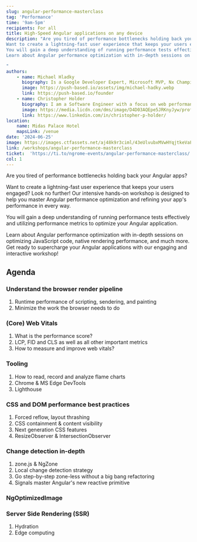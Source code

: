 ```yaml
---
slug: angular-performance-masterclass
tag: 'Performance'
time: '9am-5pm'
recipients: For all
title: High-Speed Angular applications on any device
description: "Are you tired of performance bottlenecks holding back your Angular apps?
Want to create a lightning-fast user experience that keeps your users engaged? Look no further! Our intensive hands-on workshop is designed to help you master Angular performance optimization and refining your app’s performance in every way.
You will gain a deep understanding of running performance tests effectively and utilizing performance metrics to optimize your Angular application.
Learn about Angular performance optimization with in-depth sessions on optimizing JavaScript code, native rendering performance, and much more. Get ready to supercharge your Angular applications with our engaging and interactive workshop!

"
authors: 
    - name: Michael Hladky
      biography: Is a Google Developer Expert, Microsoft MVP, Nx Champion, trainer, and consultant with a focus on Angular and RxJS. For years he has been helping companies and developers to set up scalable architectures and performant processes enabling teams to keep up with state-of-the-art development.
      image: https://push-based.io/assets/img/michael-hadky.webp
      link: https://push-based.io/founder
    - name: Christopher Holder
      biography: I am a Software Engineer with a focus on web performance, aiming to improve user experiences on the web. Outside of work, I enjoy speaking at and attending tech events, contributing to open source projects, and sailing.
      image: https://media.licdn.com/dms/image/D4D03AQEpe5JRKnyJyw/profile-displayphoto-shrink_200_200/0/1702119188624?e=1718841600&v=beta&t=O2p3i6HpKbjwridXOA_fgO-sdqwZ3Ef043438GknfKg
      link: https://www.linkedin.com/in/christopher-p-holder/
location: 
    name: Midas Palace Hotel
    mapsLink: /venue
date: '2024-06-25'
image: https://images.ctfassets.net/aj48k9r3ciml/43eUlvubxMVwHYqjtkeVaF/34255b1004168cba1be9497d219c237e/Angular_Performance_-_Full_Masterclass.png
link: /workshops/angular-performance-masterclass
ticket:  'https://ti.to/ngrome-events/angular-performance-masterclass/'
col: 1
---
```


Are you tired of performance bottlenecks holding back your Angular apps?

Want to create a lightning-fast user experience that keeps your users engaged? Look no further! Our intensive hands-on workshop is designed to help you master Angular performance optimization and refining your app's performance in every way.

You will gain a deep understanding of running performance tests effectively and utilizing performance metrics to optimize your Angular application.

Learn about Angular performance optimization with in-depth sessions on optimizing JavaScript code, native rendering performance, and much more. Get ready to supercharge your Angular applications with our engaging and interactive workshop!

## Agenda

### Understand the browser render pipeline
1. Runtime performance of scripting, sendering, and painting
2. Minimize the work the browser needs to do

### (Core) Web Vitals
1. What is the performance score?
2. LCP, FID and CLS as well as all other important metrics
3. How to measure and improve web vitals?

### Tooling
1. How to read, record and analyze flame charts
2. Chrome & MS Edge DevTools
3. Lighthouse

### CSS and DOM performance best practices
1. Forced reflow, layout thrashing
2. CSS containment & content visibility
3. Next generation CSS features
4. ResizeObserver & IntersectionObserver

### Change detection in-depth
1. zone.js & NgZone
2. Local change detection strategy
3. Go step-by-step zone-less without a big bang refactoring
4. Signals master Angular's new reactive primitive

### NgOptimizedImage

### Server Side Rendering (SSR)
1. Hydration
2. Edge computing